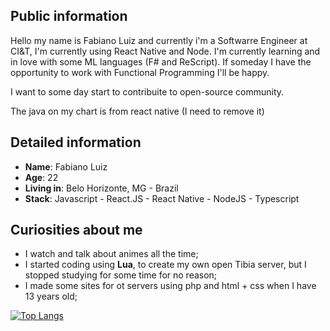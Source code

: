 ## Public information

Hello my name is Fabiano Luiz and currently i'm a Softwarre Engineer at CI&T, I'm currently using React Native and Node.
I'm currently learning and in love with some ML languages (F# and ReScript).
If someday I have the opportunity to work with Functional Programming I'll be happy.

I want to some day start to contribuite to open-source community.

The java on my chart is from react native (I need to remove it)

## Detailed information

- **Name**: Fabiano Luiz
- **Age**: 22
- **Living in**: Belo Horizonte, MG - Brazil
- **Stack**: Javascript - React.JS - React Native - NodeJS - Typescript

## Curiosities about me

- I watch and talk about animes all the time;
- I started coding using **Lua**, to create my own open Tibia server, but I stopped studying for some time for no reason;
- I made some sites for ot servers using php and html + css when I have 13 years old;

[![Top Langs](https://github-readme-stats.vercel.app/api/top-langs/?username=Fabianolvs&layout=compact)](https://github.com/Fabianolvs)

